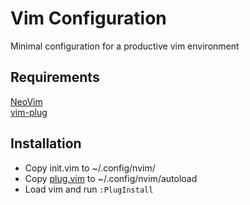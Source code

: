 # Vim Configuration
Minimal configuration for a productive vim environment

## Requirements
[NeoVim](https://github.com/neovim/neovim)  
[vim-plug](https://github.com/junegunn/vim-plug)

## Installation
- Copy init.vim to ~/.config/nvim/
- Copy [plug.vim](https://github.com/junegunn/vim-plug/blob/master/plug.vim) to ~/.config/nvim/autoload
- Load vim and run `:PlugInstall`

